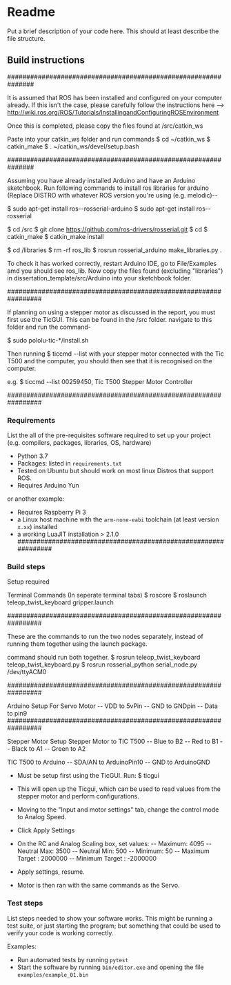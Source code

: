 # Readme

Put a brief description of your code here. This should at least describe the file structure.

## Build instructions
###############################################################

It is assumed that ROS has been installed and configured on your computer already. 
If this isn't the case, please carefully follow the instructions here -->
http://wiki.ros.org/ROS/Tutorials/InstallingandConfiguringROSEnvironment

Once this is completed, please copy the files found at 
/src/catkin_ws

Paste into your catkin_ws folder and run commands 
$  cd ~/catkin_ws
$  catkin_make
$  . ~/catkin_ws/devel/setup.bash

###############################################################

Assuming you have already installed Arduino and have an Arduino sketchbook.
Run following commands to install ros libraries for arduino 
(Replace DISTRO with whatever ROS version you're using (e.g. melodic)--

$  sudo apt-get install ros-<DISTRO>-rosserial-arduino
$  sudo apt-get install ros-<DISTRO>-rosserial
  
$  cd <ws>/src
$  git clone https://github.com/ros-drivers/rosserial.git
$  cd <ws>
$  catkin_make
$  catkin_make install

$  cd <sketchbook>/libraries
$  rm -rf ros_lib
$  rosrun rosserial_arduino make_libraries.py .

To check it has worked correctly, restart Arduino IDE, go to File/Examples amd you should see ros_lib.
Now copy the files found (excluding "libraries") in dissertation_template/src/Arduino into your sketchbook folder.

#################################################################

If planning on using a stepper motor as discussed in the report, you must first use the TicGUI. 
This can be found in the /src folder. 
navigate to this folder and run the command-

$  sudo pololu-tic-*/install.sh

Then running
$  ticcmd --list
with your stepper motor connected with the Tic T500 and the computer, you should then see that it is recognised on the computer.

e.g. $ ticcmd --list
     00259450,         Tic T500 Stepper Motor Controller

#################################################################

### Requirements

List the all of the pre-requisites software required to set up your project (e.g. compilers, packages, libraries, OS, hardware)


* Python 3.7
* Packages: listed in `requirements.txt` 
* Tested on Ubuntu but should work on most linux Distros that support ROS.
* Requires Arduino Yun

or another example:

* Requires Raspberry Pi 3 
* a Linux host machine with the `arm-none-eabi` toolchain (at least version `x.xx`) installed
* a working LuaJIT installation > 2.1.0
###############################################################
### Build steps
Setup required

Terminal Commands (In seperate terminal tabs)
$  roscore
$  roslaunch teleop_twist_keyboard gripper.launch

#################################################################

These are the commands to run the two nodes separately, instead of running them together using the launch package.

command should run both together.
$  rosrun teleop_twist_keyboard teleop_twist_keyboard.py 
$  rosrun rosserial_python serial_node.py /dev/ttyACM0

#################################################################

Arduino Setup
For Servo Motor
-- VDD to 5vPin
-- GND to GNDpin
-- Data to pin9
#################################################################

Stepper Motor Setup
Stepper Motor to TIC T500
-- Blue to B2
-- Red to B1
-- Black to A1
-- Green to A2

TIC T500 to Arduino
-- SDA/AN to ArduinoPin10
-- GND to ArduinoGND


* Must be setup first using the TicGUI.
Run:
$  ticgui

* This will open up the Ticgui, which can be used to read values from the stepper motor and perform configurations. 
* Moving to the "Input and motor settings" tab, change the control mode to Analog Speed. 
* Click Apply Settings
* On the RC and Analog Scaling box, set values: 
-- Maximum: 4095
-- Neutral Max: 3500
-- Neutral Min: 500
-- Minimum: 50
-- Maximum Target : 2000000
-- Minimum Target : -2000000
* Apply settings, resume. 
* Motor is then ran with the same commands as the Servo. 


### Test steps

List steps needed to show your software works. This might be running a test suite, or just starting the program; but something that could be used to verify your code is working correctly.

Examples:

* Run automated tests by running `pytest`
* Start the software by running `bin/editor.exe` and opening the file `examples/example_01.bin`






